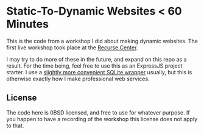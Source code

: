 # Static-To-Dynamic Websites < 60 Minutes

This is the code from a workshop I did about making dynamic websites.
The first live workshop took place at the [Recurse Center](https://www.recurse.com/scout/click?t=044d120abf1c334d0b2a3132634eb025).

I may try to do more of these in the future, and expand on this repo as a result.
For the time being, feel free to use this as an ExpressJS project starter.
I use a [slightly more convenient SQLite wrapper](https://github.com/alexpetros/copy-this-code/blob/5e2542a1f8100f1d09fdb0dd5352de1b3ae46f75/js/sqlite-driver.js) usually, but this is otherwise exactly how I make professional web services.

## License
The code here is 0BSD licensed, and free to use for whatever purpose.
If you happen to have a recording of the workshop this license does not apply to that.
